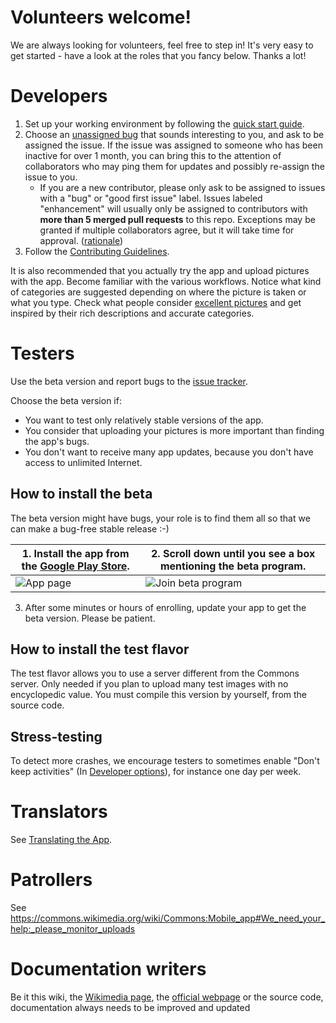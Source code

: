 # Volunteers welcome!

We are always looking for volunteers, feel free to step in! It's very easy to get started - have a look at the roles that you fancy below. Thanks a lot!

# Developers

1. Set up your working environment by following the [quick start guide](Quick-start-guide-for-Developers.md).
2. Choose an [unassigned bug](https://github.com/commons-app/apps-android-commons/issues?q=is%3Aopen+is%3Aissue+no%3Aassignee+-label%3Adebated+label%3Abug+-label%3A%22low+priority%22) that sounds interesting to you, and ask to be assigned the issue. If the issue was assigned to someone who has been inactive for over 1 month, you can bring this to the attention of collaborators who may ping them for updates and possibly re-assign the issue to you.
    - If you are a new contributor, please only ask to be assigned to issues with a "bug" or "good first issue" label. Issues labeled "enhancement" will usually only be assigned to contributors with **more than 5 merged pull requests** to this repo. Exceptions may be granted if multiple collaborators agree, but it will take time for approval. ([rationale](https://github.com/commons-app/apps-android-commons/issues/2553))
4. Follow the [Contributing Guidelines](Contributing-Guidelines.md).

It is also recommended that you actually try the app and upload pictures with the app. Become familiar with the various workflows. Notice what kind of categories are suggested depending on where the picture is taken or what you type. Check what people consider [excellent pictures](https://commons.wikimedia.org/wiki/Commons:Featured_pictures) and get inspired by their rich descriptions and accurate categories.

# Testers

Use the beta version and report bugs to the [issue tracker](https://github.com/commons-app/apps-android-commons/issues/).

Choose the beta version if:

- You want to test only relatively stable versions of the app.
- You consider that uploading your pictures is more important than finding the app's bugs.
- You don't want to receive many app updates, because you don't have access to unlimited Internet.

## How to install the beta

The beta version might have bugs, your role is to find them all so that we can make a bug-free stable release :-)

| 1. Install the app from the [Google Play Store](https://play.google.com/store/apps/details?id=fr.free.nrw.commons). | 2. Scroll down until you see a box mentioning the beta program. |
| - | - |
| ![App page](https://i.imgur.com/8oQqtCs.png) | ![Join beta program](https://i.imgur.com/GyBqL6X.png) |

3. After some minutes or hours of enrolling, update your app to get the beta version. Please be patient.

<!--
Jo: Unfortunately the alpha version isn't working as it was previously, due to the deprecation of travis.org, which we rely on for automated alpha updates. :(
## How to install the alpha
An alpha gets released automatically each time we modify the app. This means you get all new features immediately, but it also means that you will encounter bugs very often! Please report any bug you find. This also means Google Play will update the app every few days or even several times per day, so be sure to set up Google Play to only download updates on Wi-Fi.

To install the alpha:

1) Under the Google account associated with your phone and Google Play, join this Google Group: https://groups.google.com/d/forum/commons-alpha
2) Still under the same Google account, go to https://play.google.com/apps/testing/fr.free.nrw.commons/join and join the test program. If you had already joined the beta then you are already in. Confusingly in some places this shows "beta" instead of "alpha", that's a Google Play bug.
3) Another confusing thing is that the app may still show the beta version number in "*About*". However, the full version number is visible in Android's `Settings`>`Apps`>`Commons`, for instance `2.13.1.832`. To know exactly what commit your app is at, take the commit number from ther version string shown in About (example: for `2.13.1.832~e39ace5` it is `e39ace5`) and search for that commit in the repository ([example](https://github.com/commons-app/apps-android-commons/search?q=e39ace5&type=commits))
-->

## How to install the test flavor
The test flavor allows you to use a server different from the Commons server. Only needed if you plan to upload many test images with no encyclopedic value. You must compile this version by yourself, from the source code.

## Stress-testing

To detect more crashes, we encourage testers to sometimes enable "Don't keep activities" (In [Developer options](https://developer.android.com/studio/debug/dev-options)), for instance one day per week.

# Translators

See [Translating the App](Translating-the-app.md).

# Patrollers

See https://commons.wikimedia.org/wiki/Commons:Mobile_app#We_need_your_help:_please_monitor_uploads

# Documentation writers

Be it this wiki, the [Wikimedia page](https://commons.wikimedia.org/wiki/Commons:Mobile_app#We_need_your_help:_please_monitor_uploads), the [official webpage](http://commons-app.github.io) or the source code, documentation always needs to be improved and updated
